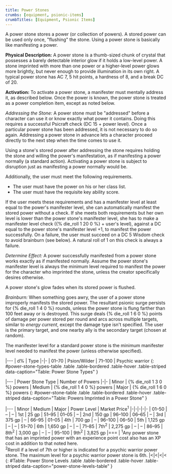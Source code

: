 ```yaml
---
title: Power Stones
crumbs: [equipment, psionic-items]
crumbTitles: [Equipment, Psionic Items]
---
```


A power stone stores a power (or collection of powers). A stored power can be used only once, &quot;flushing&quot; the stone. Using a power stone is basically like manifesting a power.

**Physical Description:** A power stone is a thumb-sized chunk of crystal that possesses a barely detectable interior glow if it holds a low-level power. A stone imprinted with more than one power or a higher-level power glows more brightly, but never enough to provide illumination in its own right. A typical power stone has AC 7, 5 hit points, a hardness of 8, and a break DC of 20.

**Activation:** To activate a power stone, a manifester must mentally address it, as described below. Once the power is known, the power stone is treated as a power completion item, except as noted below.

_Addressing the Stone:_ A power stone must be &quot;addressed&quot; before a character can use it or know exactly what power it contains. Doing this requires a successful Psicraft check (DC 15 + power level). Once a particular power stone has been addressed, it is not necessary to do so again. Addressing a power stone in advance lets a character proceed directly to the next step when the time comes to use it.

Using a stone's stored power after addressing the stone requires holding the stone and willing the power's manifestation, as if manifesting a power normally (a standard action). Activating a power stone is subject to disruption just as manifesting a power normally would be.

Additionally, the user must meet the following requirements.

 * The user must have the power on his or her class list.
 * The user must have the requisite key ability score.

If the user meets these requirements and has a manifester level at least equal to the power's manifester level, she can automatically manifest the stored power without a check. If she meets both requirements but her own level is lower than the power stone's manifester level, she has to make a manifester level check ({% die_roll 1 20 0 %} + user's level), against a DC equal to the power stone's manifester level +1, to manifest the power successfully. On a failure, the user must succeed on a DC 5 Wisdom check to avoid brainburn (see below). A natural roll of 1 on this check is always a failure.

_Determine Effect:_ A power successfully manifested from a power stone works exactly as if manifested normally. Assume the power stone's manifester level is always the minimum level required to manifest the power for the character who imprinted the stone, unless the creator specifically desires otherwise.

A power stone's glow fades when its stored power is flushed.

_Brainburn:_ When something goes awry, the user of a power stone improperly manifests the stored power. The resultant psionic surge persists for {% die_roll 1 4 0 %} rounds, unless the power stone is flung farther than 100 feet away or is destroyed. This surge deals {% die_roll 1 6 0 %} points of damage per power stored per round and arcs across multiple targets, similar to _energy current_, except the damage type isn't specified. The user is the primary target, and one nearby ally is the secondary target (chosen at random).

The manifester level for a standard power stone is the minimum manifester level needed to manifest the power (unless otherwise specified).

|---
| d% | Type
|-|-
| 01–70 | Psion/Wilder
| 71–100 | Psychic warrior
{: #power-stone-types-table .table .table-bordered .table-hover .table-striped data-caption="Table: Power Stone Types" }

|---
| Power Stone Type | Number of Powers
|-|-
| Minor | {% die_roll 1 3 0 %} powers
| Medium | {% die_roll 1 4 0 %} powers
| Major | {% die_roll 1 6 0 %} powers
{: #power-stone-table .table .table-bordered .table-hover .table-striped data-caption="Table: Powers Imprinted in a Power Stone" }

|---
| Minor | Medium | Major | Power Level | Market Price<sup>1</sup>
|-|-|-|-|-
| 01–50 | &ndash; | &ndash; | 1st | 25 gp
| 51–95 | 01–05 | &ndash; | 2nd | 150 gp
| 96–100 | 06–65 | &ndash; | 3rd | 375 gp
| &ndash; | 66–95 | 01–05 | 4th | 700 gp
| &ndash; | 96–100 | 06–50 | 5th | 1,125 gp
| &ndash; | &ndash; | 51–70 | 6th | 1,650 gp
| &ndash; | &ndash; | 71–85 | 7th<sup>2</sup> | 2,275 gp
| &ndash; | &ndash; | 86–95 | 8th<sup>2</sup> | 3,000 gp
| &ndash; | &ndash; | 95–100 | 9th<sup>2</sup> | 3,825 gp
|===
| <sup>1</sup>Any power stone that has an imprinted power with an experience point cost also has an XP cost in addition to that noted here.<br><sup>2</sup>Reroll if a level of 7th or higher is indicated for a psychic warrior power stone. The maximum level for a psychic warrior power stone is 6th. |<|<|<|<
{: #Table: Power Stone Levels .table .table-bordered .table-hover .table-striped data-caption="power-stone-levels-table" }